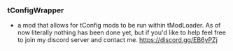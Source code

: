 ### tConfigWrapper ###
- a mod that allows for tConfig mods to be run within tModLoader.
As of now literally nothing has been done yet, but if you'd like to help feel free to join my discord server and contact me.
https://discord.gg/EB6yPZj
